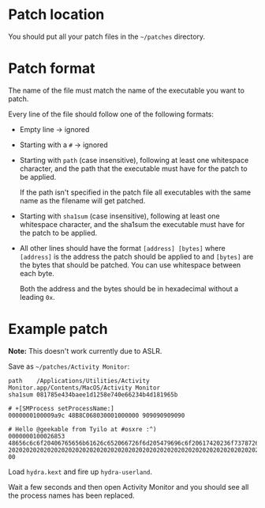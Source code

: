 Patch location
==============

You should put all your patch files in the `~/patches` directory.

Patch format
============

The name of the file must match the name of the executable you want to patch.

Every line of the file should follow one of the following formats:
- Empty line -> ignored
- Starting with a `#` -> ignored
- Starting with `path` (case insensitive), following at least one whitespace character,
  and the path that the executable must have for the patch to be applied.
  
  If the path isn't specified in the patch file all executables with the same name as the filename will get patched.

- Starting with `sha1sum` (case insensitive), following at least one whitespace character,
  and the sha1sum the executable must have for the patch to be applied.
- All other lines should have the format `[address] [bytes]`
  where `[address]` is the address the patch should be applied to 
  and `[bytes]` are the bytes that should be patched. You can use whitespace between each byte.

  Both the address and the bytes should be in hexadecimal without a leading `0x`.

Example patch
=============
**Note:** This doesn't work currently due to ASLR.

Save as `~/patches/Activity Monitor`:
```
path    /Applications/Utilities/Activity Monitor.app/Contents/MacOS/Activity Monitor
sha1sum 081785e434baee1d1258e740e66234b4d181965b

# +[SMProcess setProcessName:]
0000000100009a9c 48B8C068030001000000 909090909090

# Hello @geekable from Tyilo at #osxre :^)
0000000100026853 48656c6c6f20406765656b61626c652066726f6d205479696c6f20617420236f73787265203a5e29 20202020202020202020202020202020202020202020202020202020202020202020202020202020202020202020202020202020 00
```

Load `hydra.kext` and fire up `hydra-userland`.

Wait a few seconds and then open Activity Monitor and you should see all the process names has been replaced.
